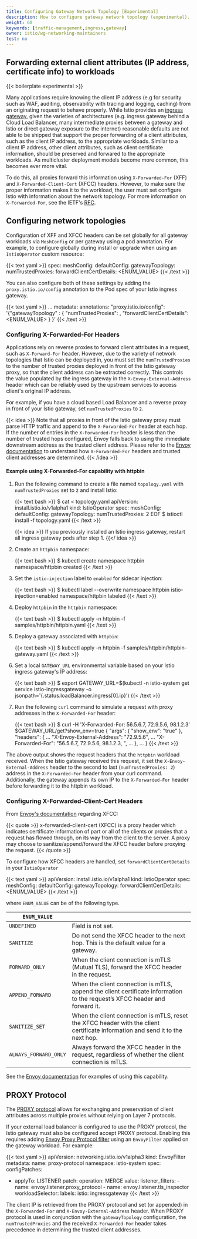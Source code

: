 ```yaml
---
title: Configuring Gateway Network Topology [Experimental]
description: How to configure gateway network topology (experimental).
weight: 60
keywords: [traffic-management,ingress,gateway]
owner: istio/wg-networking-maintainers
test: no
---
```


## Forwarding external client attributes (IP address, certificate info) to workloads

{{< boilerplate experimental >}}

Many applications require knowing the client IP address (e.g for security such as WAF, auditing, observability with
tracing and logging, caching) from an originating request to behave properly. While Istio provides an
[ingress gateway](/docs/tasks/traffic-management/ingress/ingress-control/), given the varieties of architectures (e.g.
ingress gateway behind a Cloud Load Balancer, many intermediate proxies between a gateway and Istio or direct gateway
exposure to the internet) reasonable defaults are not able to be shipped that support the proper forwarding of a client
attributes, such as the client IP address, to the appropriate workloads. Similar to a client IP address, other client
attributes, such as client certificate information, should be preserved and forwared to the appropriate workloads. As
multicluster deployment models become more common, this becomes ever more vital.

To do this, all proxies forward this information using `X-Forwarded-For` (XFF) and `X-Forwarded-Client-Cert` (XFCC) headers.
However, to make sure the proper information makes it to the workload, the user must set configure Istio with
information about the network topology. For more information on `X-Forwarded-For`, see the IETF's
[RFC](https://tools.ietf.org/html/rfc7239).

## Configuring network topologies

Configuration of XFF and XFCC headers can be set globally for all gateway workloads via `MeshConfig` or per gateway using
a pod annotation. For example, to configure globally during install or upgrade when using an `IstioOperator` custom resource:

{{< text yaml >}}
spec:
  meshConfig:
    defaultConfig:
      gatewayTopology:
        numTrustedProxies: <VALUE>
        forwardClientCertDetails: <ENUM_VALUE>
{{< /text >}}

You can also configure both of these settings by adding the `proxy.istio.io/config` annotation to the Pod spec
of your Istio ingress gateway.

{{< text yaml >}}
...
  metadata:
    annotations:
      "proxy.istio.io/config": '{"gatewayTopology" : { "numTrustedProxies": <VALUE>, "forwardClientCertDetails": <ENUM_VALUE> } }'
{{< /text >}}

### Configuring X-Forwarded-For Headers

Applications rely on reverse proxies to forward client attributes in a request, such as `X-Forward-For` header. However, due to the variety of network
topologies that Istio can be deployed in, you must set the `numTrustedProxies` to the number of trusted proxies deployed in front
of the Istio gateway proxy, so that the client address can be extracted correctly.
This controls the value populated by the ingress gateway in the `X-Envoy-External-Address` header
which can be reliably used by the upstream services to access client's original IP address.

For example, if you have a cloud based Load Balancer and a reverse proxy in front of your Istio gateway, set `numTrustedProxies` to `2`.

{{< idea >}}
Note that all proxies in front of the Istio gateway proxy must parse HTTP traffic and append to the `X-Forwarded-For`
header at each hop. If the number of entries in the `X-Forwarded-For` header is less than the number of
trusted hops configured, Envoy falls back to using the immediate downstream address as the trusted
client address. Please refer to the [Envoy documentation](https://www.envoyproxy.io/docs/envoy/latest/configuration/http/http_conn_man/headers#x-forwarded-for)
to understand how `X-Forwarded-For` headers and trusted client addresses are determined.
{{< /idea >}}

#### Example using X-Forwarded-For capability with httpbin

1. Run the following command to create a file named `topology.yaml` with `numTrustedProxies` set to `2` and install Istio:

    {{< text bash >}}
    $ cat <<EOF > topology.yaml
    apiVersion: install.istio.io/v1alpha1
    kind: IstioOperator
    spec:
      meshConfig:
        defaultConfig:
          gatewayTopology:
            numTrustedProxies: 2
    EOF
    $ istioctl install -f topology.yaml
    {{< /text >}}

    {{< idea >}}
    If you previously installed an Istio ingress gateway, restart all ingress gateway pods after step 1.
    {{</ idea >}}

1. Create an `httpbin` namespace:

    {{< text bash >}}
    $ kubectl create namespace httpbin
    namespace/httpbin created
    {{< /text >}}

1. Set the `istio-injection` label to `enabled` for sidecar injection:

    {{< text bash >}}
    $ kubectl label --overwrite namespace httpbin istio-injection=enabled
    namespace/httpbin labeled
    {{< /text >}}

1. Deploy `httpbin` in the `httpbin` namespace:

    {{< text bash >}}
    $ kubectl apply -n httpbin -f samples/httpbin/httpbin.yaml
    {{< /text >}}

1. Deploy a gateway associated with `httpbin`:

    {{< text bash >}}
    $ kubectl apply -n httpbin -f samples/httpbin/httpbin-gateway.yaml
    {{< /text >}}

1. Set a local `GATEWAY_URL` environmental variable based on your Istio ingress gateway's IP address:

    {{< text bash >}}
    $ export GATEWAY_URL=$(kubectl -n istio-system get service istio-ingressgateway -o jsonpath='{.status.loadBalancer.ingress[0].ip}')
    {{< /text >}}

1. Run the following `curl` command to simulate a request with proxy addresses in the `X-Forwarded-For` header:

    {{< text bash >}}
    $ curl -H 'X-Forwarded-For: 56.5.6.7, 72.9.5.6, 98.1.2.3' $GATEWAY_URL/get?show_env=true
    {
      "args": {
        "show_env": "true"
      },
      "headers": {
        ...
        "X-Envoy-External-Address": "72.9.5.6",
        ...
        "X-Forwarded-For": "56.5.6.7, 72.9.5.6, 98.1.2.3, <YOUR GATEWAY IP>",
        ...
      },
      ...
    }
    {{< /text >}}

The above output shows the request headers that the `httpbin` workload received. When the Istio gateway received this request, it set the `X-Envoy-External-Address` header to the second to last (`numTrustedProxies: 2`) address in the `X-Forwarded-For` header from your curl command. Additionally, the gateway appends its own IP to the
`X-Forwarded-For` header before forwarding it to the httpbin workload.

### Configuring X-Forwarded-Client-Cert Headers

From [Envoy's documentation](https://www.envoyproxy.io/docs/envoy/latest/configuration/http/http_conn_man/headers#x-forwarded-client-cert)
regarding XFCC:

{{< quote >}}
x-forwarded-client-cert (XFCC) is a proxy header which indicates certificate information of part or all of the clients
or proxies that a request has flowed through, on its way from the client to the server. A proxy may choose to
sanitize/append/forward the XFCC header before proxying the request.
{{< /quote >}}

To configure how XFCC headers are handled, set `forwardClientCertDetails` in your `IstioOperator`

{{< text yaml >}}
apiVersion: install.istio.io/v1alpha1
kind: IstioOperator
spec:
  meshConfig:
    defaultConfig:
      gatewayTopology:
        forwardClientCertDetails: <ENUM_VALUE>
{{< /text >}}

where `ENUM_VALUE` can be of the following type.

| `ENUM_VALUE`          |                                                                                                                                |
|-----------------------|--------------------------------------------------------------------------------------------------------------------------------|
| `UNDEFINED`           | Field is not set.                                                                                                              |
| `SANITIZE`            | Do not send the XFCC header to the next hop. This is the default value for a gateway.                                          |
| `FORWARD_ONLY`        | When the client connection is mTLS (Mutual TLS), forward the XFCC header in the request.                                       |
| `APPEND_FORWARD`      | When the client connection is mTLS, append the client certificate information to the request’s XFCC header and forward it.     |
| `SANITIZE_SET`        | When the client connection is mTLS, reset the XFCC header with the client certificate information and send it to the next hop. |
| `ALWAYS_FORWARD_ONLY` | Always forward the XFCC header in the request, regardless of whether the client connection is mTLS.                            |

See the [Envoy documentation](https://www.envoyproxy.io/docs/envoy/latest/configuration/http/http_conn_man/headers#x-forwarded-client-cert)
for examples of using this capability.

## PROXY Protocol

The [PROXY protocol](https://www.haproxy.org/download/1.8/doc/proxy-protocol.txt) allows for exchanging and preservation of client attributes across multiple proxies without relying on Layer 7 protocols.

If your external load balancer is configured to use the PROXY protocol, the Istio gateway must also be configured accept PROXY protocol. Enabling this requires adding [Envoy Proxy Protocol filter](https://www.envoyproxy.io/docs/envoy/latest/configuration/listeners/listener_filters/proxy_protocol) using an `EnvoyFilter` applied on the gateway workload. For example:

{{< text yaml >}}
apiVersion: networking.istio.io/v1alpha3
kind: EnvoyFilter
metadata:
  name: proxy-protocol
  namespace: istio-system
spec:
  configPatches:
  - applyTo: LISTENER
    patch:
      operation: MERGE
      value:
        listener_filters:
        - name: envoy.listener.proxy_protocol
        - name: envoy.listener.tls_inspector
  workloadSelector:
    labels:
      istio: ingressgateway
{{< /text >}}

The client IP is retrieved from the PROXY protocol and set (or appended) in the `X-Forwarded-For` and `X-Envoy-External-Address` header. When PROXY protocol is used in conjunction with the `gatewayTopology` configuration, the `numTrustedProxies` and the received `X-Forwarded-For` header takes precedence in determining the trusted client addresses.

